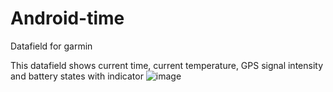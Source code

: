 # Android-time
Datafield for garmin

This datafield shows current time, current temperature, GPS signal intensity and battery states with indicator
![image](https://user-images.githubusercontent.com/116134685/210191922-198f8aa5-1824-4ad6-bf39-c2437959e48d.png)
